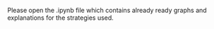 Please open the .ipynb file which contains already ready graphs and explanations for the strategies used. 
